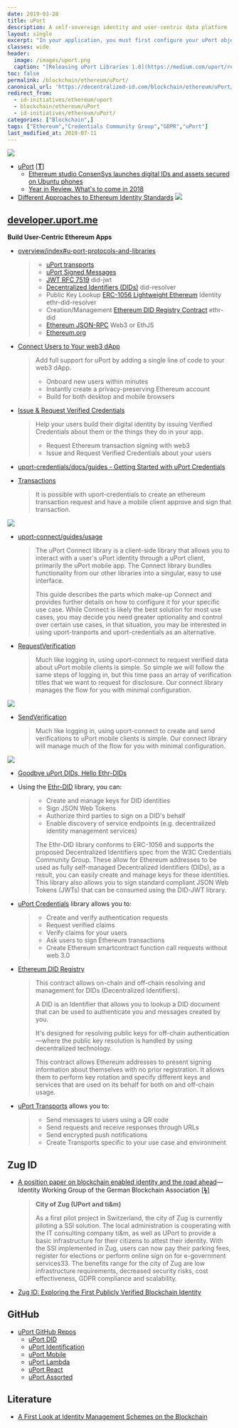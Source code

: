 ```yaml
---
date: 2019-03-28
title: uPort
description: A self-sovereign identity and user-centric data platform
layout: single
excerpt: "In your application, you must first configure your uPort object with an identifier and a private key (or signer function). There are several ways to instantiate a credentials object. The most common approach is to save a DID and private key on a server for your application and create a credentials instance from your application's unique private key. Signed JWTs for requests and verifications can then be passed to a client-side application, and presented to a user using a QR code or via another transport."
classes: wide
header: 
  image: /images/uport.png
  caption: "[Releasing uPort Libraries 1.0](https://medium.com/uport/releasing-uport-developer-platform-1-0-97d6f70c5e4a)"
toc: false
permalink: /blockchain/ethereum/uPort/
canonical_url: 'https://decentralized-id.com/blockchain/ethereum/uPort/'
redirect_from:
  - id-initiatives/ethereum/uport
  - blockchain/ethereum/uPort
  - id-initiatives/ethereum/uPort/
categories: ["Blockchain",]
tags: ["Ethereum","Credentials Community Group","GDPR","uPort"]
last_modified_at: 2019-07-11
---
```


![](https://i.imgur.com/sPAP2g3.png)

* [uPort](https://www.uport.me/) [[**T**](https://twitter.com/uport_me)]
   * [Ethereum studio ConsenSys launches digital IDs and assets secured on Ubuntu phones](http://www.ibtimes.co.uk/ethereum-studio-consensys-launches-internet-people-digital-ids-assets-secured-unbuntu-phones-1542620)
   * [Year in Review. What's to come in 2018](https://medium.com/uport/uport-year-in-review-whats-to-come-in-2018-15ccb9214439)
* [Different Approaches to Ethereum Identity Standards](https://medium.com/uport/different-approaches-to-ethereum-identity-standards-a09488347c87)
  ![](https://i.imgur.com/ASI0PaB.png)


## [developer.uport.me](https://developer.uport.me/)

**Build User-Centric Ethereum Apps**

* [overview/index#u-port-protocols-and-libraries](https://developer.uport.me/overview/index#u-port-protocols-and-libraries)
  > * [uPort transports](https://developer.uport.me/transports/index)
  > * [uPort Signed Messages](https://developer.uport.me/messages/index)
  > * [JWT RFC 7519](https://tools.ietf.org/html/rfc7519)	did-jwt
  > * [Decentralized Identifiers (DIDs)](https://w3c-ccg.github.io/did-spec/)	did-resolver
  > * Public Key Lookup	[ERC-1056 Lightweight Ethereum](https://github.com/ethereum/EIPs/issues/1056) Identity	ethr-did-resolver	
  > * Creation/Management	[Ethereum DID Registry Contract](https://github.com/uport-project/ethr-did-registry)	ethr-did
  > * [Ethereum JSON-RPC](https://github.com/ethereum/wiki/wiki/JSON-RPC)	Web3 or EthJS	
  > * [Ethereum.org](https://ethereum.org/)

* [Connect Users to Your web3 dApp](https://developer.uport.me/guides/gettingstarted)
  >Add full support for uPort by adding a single line of code to your web3 dApp.
  >
  > * Onboard new users within minutes
  > * Instantly create a privacy-preserving Ethereum account
  > * Build for both desktop and mobile browsers

* [Issue & Request Verified Credentials](https://developer.uport.me/uport-credentials/index)
  >Help your users build their digital identity by issuing Verified Credentials about them or the things they do in your app.
  >
  >* Request Ethereum transaction signing with web3
  >* Issue and Request Verified Credentials about your users
* [uport-credentials/docs/guides - Getting Started with uPort Credentials](https://github.com/uport-project/uport-credentials/blob/develop/docs/guides/index.md)
* [Transactions](https://developer.uport.me/credentials/transactions)
  >It is possible with uport-credentials to create an ethereum transaction request and have a mobile client approve and sign that transaction.

![](https://imgur.com/JU7gOEn.png)



* [uport-connect/guides/usage](https://developer.uport.me/uport-connect/guides/usage)
  >The uPort Connect library is a client-side library that allows you to interact with a user's uPort identity through a uPort client, primarily the uPort mobile app. The Connect library bundles functionality from our other libraries into a singular, easy to use interface.
  >
  >This guide describes the parts which make-up Connect and provides further details on how to configure it for your specific use case. While Connect is likely the best solution for most use cases, you may decide you need greater optionality and control over certain use cases, in that situation, you may be interested in using uport-tranports and uport-credentials as an alternative.

* [RequestVerification](https://developer.uport.me/connect/requestverification)
  >Much like logging in, using uport-connect to request verified data about uPort mobile clients is simple. So simple we will follow the same steps of logging in, but this time pass an array of verification titles that we want to request for disclosure. Our connect library manages the flow for you with minimal configuration.

![](https://imgur.com/4OQ5C1E.png)

* [SendVerification](https://developer.uport.me/connect/sendverification)
  >Much like logging in, using uport-connect to create and send verifications to uPort mobile clients is simple. Our connect library will manage much of the flow for you with minimal configuration.

![](https://imgur.com/W1ppGwb.png)

* [Goodbye uPort DIDs, Hello Ethr-DIDs](https://medium.com/uport/goodbye-uport-dids-hello-ethr-dids-ea2e80256f54)
* Using the [Ethr-DID](https://developer.uport.me/categories/ethr-did/) library, you can:
  >* Create and manage keys for DID identities
  >* Sign JSON Web Tokens
  >* Authorize third parties to sign on a DID's behalf
  >* Enable discovery of service endpoints (e.g. decentralized identity management services)
  >
  >The Ethr-DID library conforms to ERC-1056 and supports the proposed Decentralized Identifiers spec from the W3C Credentials Community Group. These allow for Ethereum addresses to be used as fully self-managed Decentralized Identifiers (DIDs), as a result, you can easily create and manage keys for these identities. This library also allows you to sign standard compliant JSON Web Tokens (JWTs) that can be consumed using the DID-JWT library.

* [uPort Credentials](https://developer.uport.me/categories/uport-credentials/) library allows you to:
  >* Create and verify authentication requests
  >* Request verified claims
  >* Verify claims for your users
  >* Ask users to sign Ethereum transactions
  >* Create Ethereum smartcontract function call requests without web 3.0

* [Ethereum DID Registry](https://developer.uport.me/categories/ethr-did-registry/)
  >This contract allows on-chain and off-chain resolving and management for DIDs (Decentralized Identifiers).
  >
  >A DID is an Identifier that allows you to lookup a DID document that can be used to authenticate you and messages created by you.
  >
  >It's designed for resolving public keys for off-chain authentication—where the public key resolution is handled by using decentralized technology.
  >
  >This contract allows Ethereum addresses to present signing information about themselves with no prior registration. It allows them to perform key rotation and specify different keys and services that are used on its behalf for both on and off-chain usage.

* [uPort Transports](https://developer.uport.me/categories/uport-transports/) allows you to:
  > * Send messages to users using a QR code
  > * Send requests and receive responses through URLs
  > * Send encrypted push notifications
  > * Create Transports specific to your use case and environment



## Zug ID

* [A position paper on blockchain enabled identity and the road ahead](https://www.bundesblock.de/wp-content/uploads/2018/10/ssi-paper.pdf)—Identity Working Group of the German Blockchain Association [[**ϟ**](https://www.bundesblock.de/2018/10/23/position-paper-self-sovereign-identity/)]
  > **City of Zug (UPort and ti&m)**
  >
  > As a first pilot project in Switzerland, the city of Zug is currently piloting a SSI solution. The local administration is cooperating with the IT consulting company ti&m, as well as UPort to provide a basic infrastructure for their citizens to attest their identity. With the SSI implemented in Zug, users can now pay their parking fees, register for elections or perform online sign on for e-government services33. The benefits range for the city of Zug are low infrastructure requirements, decreased security risks, cost effectiveness, GDPR compliance and scalability.

* [Zug ID: Exploring the First Publicly Verified Blockchain Identity](https://medium.com/uport/zug-id-exploring-the-first-publicly-verified-blockchain-identity-38bd0ee3702)

## GitHub


* [uPort GitHub Repos](/ethereum/id-github/#uport)
  * [uPort DID](/ethereum/id-github/#uport-did)
  * [uPort Identification](/ethereum/id-github/#uport-identification)
  * [uPort Mobile](/ethereum/id-github/#uport-mobile)
  * [uPort Lambda](/ethereum/id-github/#uport-lambda)
  * [uPort React](/ethereum/id-github/#uport-react)
  * [uPort Assorted](/ethereum/id-github/#uport-assorted)

## Literature

* [A First Look at Identity Management Schemes on the Blockchain](https://arxiv.org/pdf/1801.03294.pdf)

